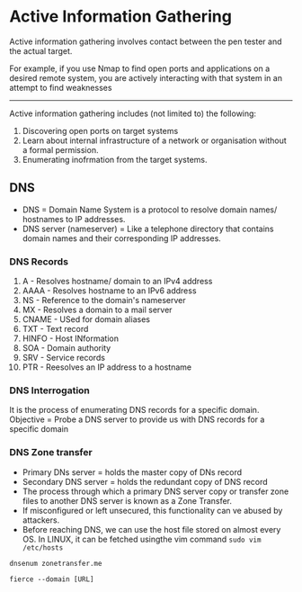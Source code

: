 # Active Information Gathering

Active information gathering involves contact between the pen tester and the actual target.

For example, if you use Nmap to find open ports and applications on a desired remote system, you are actively interacting with that system in an attempt to find weaknesses
***

Active information gathering includes (not limited to) the following:
1. Discovering open ports on target systems
2. Learn about internal infrastructure of a network or organisation without a formal permission.
3. Enumerating inofrmation from the target systems.

## DNS
* DNS = Domain Name System is a protocol to resolve domain names/ hostnames to IP addresses.
* DNS server (nameserver) = Like a telephone directory that contains domain names and their corresponding IP addresses.

### DNS Records
1. A - Resolves hostname/ domain to an IPv4 address
2. AAAA - Resolves hostname to an IPv6 address
3. NS - Reference to the domain's nameserver
4. MX - Resolves a domain to a mail server
5. CNAME - USed for domain aliases
6. TXT - Text record
7. HINFO - Host INformation
8. SOA - Domain authority
9. SRV - Service records
10. PTR - Reesolves an IP address to a hostname

### DNS Interrogation
It is the process of enumerating DNS records for a specific domain.
Objective =  Probe a DNS server to provide us with DNS records for a specific domain

### DNS Zone transfer
* Primary DNs server = holds the master copy of DNs record
* Secondary DNS server = holds the redundant copy of DNS record
* The process through which a primary DNS server copy or transfer zone files to another DNS server is known as a Zone Transfer.
* If misconfigured or left unsecured, this functionality can ve abused by attackers.
* Before reaching DNS, we can use the host file stored on almost every OS. In LINUX, it can be fetched usingthe vim command `sudo vim /etc/hosts `

` dnsenum zonetransfer.me `

` fierce --domain [URL] `

